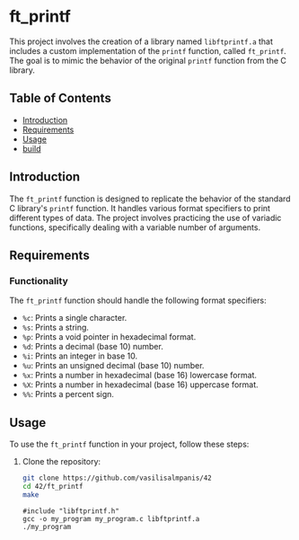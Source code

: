 # ft_printf

This project involves the creation of a library named `libftprintf.a` that includes a custom implementation of the `printf` function, called `ft_printf`. The goal is to mimic the behavior of the original `printf` function from the C library.

## Table of Contents
- [Introduction](#introduction)
- [Requirements](#requirements)
- [Usage](#usage)
- [build](#build)

## Introduction

The `ft_printf` function is designed to replicate the behavior of the standard C library's `printf` function. It handles various format specifiers to print different types of data. The project involves practicing the use of variadic functions, specifically dealing with a variable number of arguments.

## Requirements

### Functionality

The `ft_printf` function should handle the following format specifiers:

- `%c`: Prints a single character.
- `%s`: Prints a string.
- `%p`: Prints a void pointer in hexadecimal format.
- `%d`: Prints a decimal (base 10) number.
- `%i`: Prints an integer in base 10.
- `%u`: Prints an unsigned decimal (base 10) number.
- `%x`: Prints a number in hexadecimal (base 16) lowercase format.
- `%X`: Prints a number in hexadecimal (base 16) uppercase format.
- `%%`: Prints a percent sign.

## Usage

To use the `ft_printf` function in your project, follow these steps:

1. Clone the repository:

    ```bash
   git clone https://github.com/vasilisalmpanis/42
   cd 42/ft_printf
   make  
    ```

    ~~~
    #include "libftprintf.h"
   gcc -o my_program my_program.c libftprintf.a
   ./my_program
    ~~~ 
